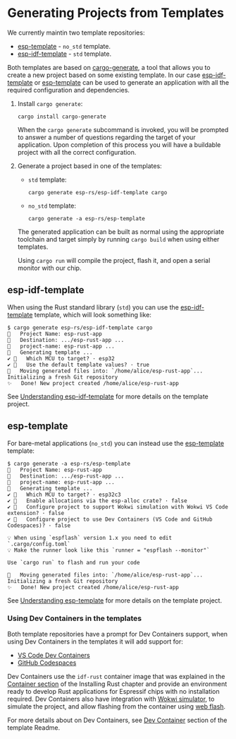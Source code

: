 # Generating Projects from Templates

We currently maintin two template repositories:
- [esp-template] - `no_std` template.
- [esp-idf-template] - `std` template.

Both templates are based on [cargo-generate], a tool that allows you to create a new project based on some existing template. In our case [esp-idf-template] or [esp-template] can be used to generate an application with all the required configuration and dependencies.

1. Install `cargo generate`:
    ```shell
    cargo install cargo-generate
    ```
    When the `cargo generate` subcommand is invoked, you will be prompted to answer a number of questions regarding the target of your application. Upon completion of this process you will have a buildable project with all the correct configuration.
2. Generate a project based in one of the templates:
    - `std` template:
        ```shell
        cargo generate esp-rs/esp-idf-template cargo
        ```
    - `no_std` template:
        ```shell
        cargo generate -a esp-rs/esp-template
        ```
    The generated application can be built as normal using the appropriate toolchain and target simply by running `cargo build` when using either templates.

    Using `cargo run` will compile the project, flash it, and open a serial monitor with our chip.

## esp-idf-template

When using the Rust standard library (`std`) you can use the [esp-idf-template] template, which will look something like:

```shell
$ cargo generate esp-rs/esp-idf-template cargo
🤷   Project Name: esp-rust-app
🔧   Destination: .../esp-rust-app ...
🔧   project-name: esp-rust-app ...
🔧   Generating template ...
✔ 🤷   Which MCU to target? · esp32
✔ 🤷   Use the default template values? · true
🔧   Moving generated files into: `/home/alice/esp-rust-app`...
Initializing a fresh Git repository
✨   Done! New project created /home/alice/esp-rust-app
```
See [Understanding esp-idf-template] for more details on the template project.
## esp-template

For bare-metal applications (`no_std`) you can instead use the [esp-template] template:

```shell
$ cargo generate -a esp-rs/esp-template
🤷   Project Name: esp-rust-app
🔧   Destination: .../esp-rust-app ...
🔧   project-name: esp-rust-app ...
🔧   Generating template ...
✔ 🤷   Which MCU to target? · esp32c3
✔ 🤷   Enable allocations via the esp-alloc crate? · false
✔ 🤷   Configure project to support Wokwi simulation with Wokwi VS Code extension? · false
✔ 🤷   Configure project to use Dev Containers (VS Code and GitHub Codespaces)? · false

💡 When using `espflash` version 1.x you need to edit `.cargo/config.toml`
💡 Make the runner look like this `runner = "espflash --monitor"`

Use `cargo run` to flash and run your code

🔧   Moving generated files into: `/home/alice/esp-rust-app`...
Initializing a fresh Git repository
✨   Done! New project created /home/alice/esp-rust-app
```
See [Understanding esp-template] for more details on the template project.

### Using Dev Containers in the templates

Both template repositories have a prompt for Dev Containers support, when using Dev Containers in the templates it will add support for:
-  [VS Code Dev Containers]
-  [GitHub Codespaces]

Dev Containers use the `idf-rust` container image that was explained in the [Container section] of the Installing Rust chapter and provide an environment ready to develop Rust applications for Espressif chips with no installation required. Dev Containers also have integration with [Wokwi simulator], to simulate the project, and allow flashing from the container using [web flash].

For more details about on Dev Containers, see [Dev Container] section of the template Readme.

[cargo-generate]: https://github.com/cargo-generate/cargo-generate
[esp-idf-template]: https://github.com/esp-rs/esp-idf-template
[esp-template]: https://github.com/esp-rs/esp-template
[VS Code Dev Containers]: https://code.visualstudio.com/docs/remote/containers#_quick-start-open-an-existing-folder-in-a-container
[GitHub Codespaces]: https://docs.github.com/en/codespaces/developing-in-codespaces/creating-a-codespace
[Container section]: ../installation/index.md#using-containers
[Wokwi simulator]: https://wokwi.com/
[web flash]: https://github.com/bjoernQ/esp-web-flash-server
[Dev Container]: https://github.com/esp-rs/esp-template/tree/main/docs#dev-containers
[Understanding esp-template]: ./no-std-applications/understanding-esp-template.md
[Understanding esp-idf-template]: ./std-applications/understanding-esp-idf-template.md
